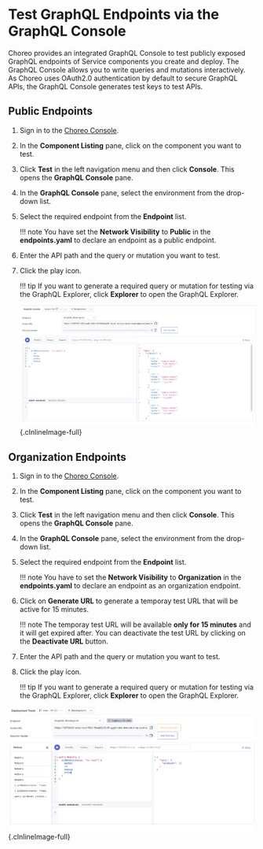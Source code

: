 # Test GraphQL Endpoints via the GraphQL Console

Choreo provides an integrated GraphQL Console to test publicly exposed GraphQL endpoints of Service components you create and deploy. The GraphQL Console allows you to write queries and mutations interactively. As Choreo uses OAuth2.0 authentication by default to secure GraphQL APIs, the GraphQL Console generates test keys to test APIs.

## Public Endpoints

1. Sign in to the [Choreo Console](https://console.choreo.dev/).

2. In the **Component Listing** pane, click on the component you want to test.

3. Click **Test** in the left navigation menu and then click **Console**. This opens the **GraphQL Console** pane.

4. In the **GraphQL Console** pane, select the environment from the drop-down list.

5. Select the required endpoint from the **Endpoint** list.

    !!! note
        You have set the **Network Visibility** to **Public** in the **endpoints.yaml** to declare an endpoint as a public endpoint.

6. Enter the API path and the query or mutation you want to test.

7. Click the play icon.

    !!! tip
        If you want to generate a required query or mutation for testing via the GraphQL Explorer, click **Explorer** to open the GraphQL Explorer.

   ![GraphQL Console](../assets/img/testing/graphql-console.png){.cInlineImage-full}

## Organization Endpoints

1. Sign in to the [Choreo Console](https://console.choreo.dev/).

2. In the **Component Listing** pane, click on the component you want to test.

3. Click **Test** in the left navigation menu and then click **Console**. This opens the **GraphQL Console** pane.

4. In the **GraphQL Console** pane, select the environment from the drop-down list.

5. Select the required endpoint from the **Endpoint** list.

    !!! note
        You have to set the **Network Visibility** to **Organization** in the **endpoints.yaml** to declare an endpoint as an organization endpoint.
        
6. Click on **Generate URL** to generate a temporay test URL that will be active for 15 minutes.

    !!! note
        The temporay test URL will be available **only for 15 minutes** and it will get expired after. You can deactivate the test URL by clicking on the **Deactivate URL** button.

7. Enter the API path and the query or mutation you want to test.

8. Click the play icon.

    !!! tip
        If you want to generate a required query or mutation for testing via the GraphQL Explorer, click **Explorer** to open the GraphQL Explorer.

![OpenAPI Console](../assets/img/testing/graphql-console-org.png){.cInlineImage-full}
